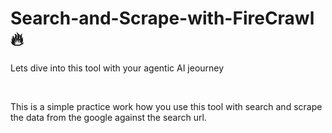 # Search-and-Scrape-with-FireCrawl🔥

Lets dive into this tool with your agentic AI jeourney

<br>

This is a simple practice work how you use this tool with search and scrape the data from the google against the search url.

